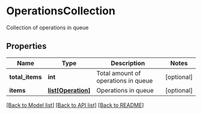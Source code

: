 # OperationsCollection

Collection of operations in queue
## Properties
Name | Type | Description | Notes
------------ | ------------- | ------------- | -------------
**total_items** | **int** | Total amount of operations in queue | [optional] 
**items** | [**list[Operation]**](Operation.md) | Operations in queue | [optional] 

[[Back to Model list]](../README.md#documentation-for-models) [[Back to API list]](../README.md#documentation-for-api-endpoints) [[Back to README]](../README.md)



